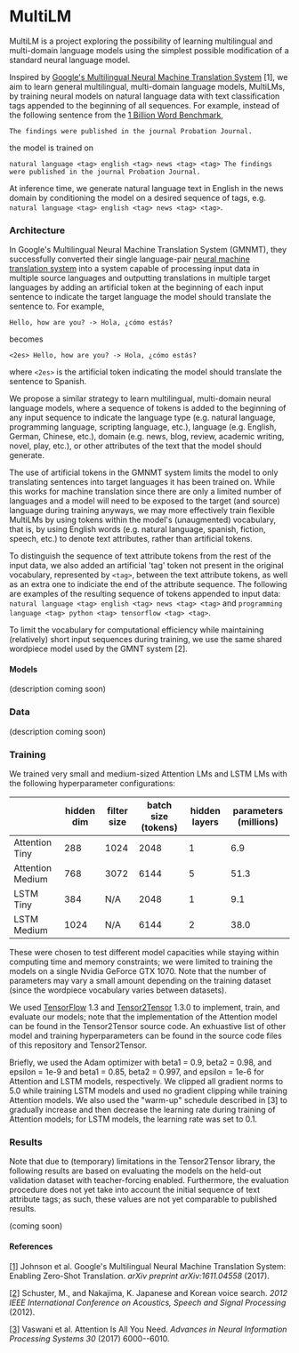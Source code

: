 # MultiLM

MultiLM is a project exploring the possibility of learning multilingual and multi-domain language models using the simplest possible modification of a standard neural language model. 

Inspired by [Google's Multilingual Neural Machine Translation System](https://arxiv.org/abs/1611.04558) [1], we aim to learn general multilingual, multi-domain language models, MultiLMs, by training neural models on natural language data with text classification tags appended to the beginning of all sequences. For example, instead of the following sentence from the [1 Billion Word Benchmark](https://github.com/ciprian-chelba/1-billion-word-language-modeling-benchmark),

```
The findings were published in the journal Probation Journal.
```

the model is trained on

```
natural language <tag> english <tag> news <tag> <tag> The findings were published in the journal Probation Journal.
```

At inference time, we generate natural language text in English in the news domain by conditioning the model on a desired sequence of tags, e.g. ```natural language <tag> english <tag> news <tag> <tag>```. 

### Architecture

In Google's Multilingual Neural Machine Translation System (GMNMT), they successfully converted their single language-pair [neural machine translation system](https://arxiv.org/pdf/1609.08144.pdf) into a system capable of processing input data in multiple source languages and outputting translations in multiple target languages by adding an artificial token at the beginning of each input sentence to indicate the target language the model should translate the sentence to. For example, 

```
Hello, how are you? -> Hola, ¿cómo estás?
```

becomes 

```
<2es> Hello, how are you? -> Hola, ¿cómo estás?
```

where ```<2es>``` is the artificial token indicating the model should translate the sentence to Spanish. 

We propose a similar strategy to learn multilingual, multi-domain neural language models, where a sequence of tokens is added to the beginning of any input sequence to indicate the language type (e.g. natural language, programming language, scripting language, etc.), language (e.g. English, German, Chinese, etc.),  domain (e.g. news, blog, review, academic writing, novel, play, etc.), or other attributes of the text that the model should generate. 

The use of artificial tokens in the GMNMT system limits the model to only translating sentences into target languages it has been trained on. While this works for machine translation since there are only a limited number of languages and a model will need to be exposed to the target (and source) language during training anyways, we may more effectively train flexible MultiLMs by using tokens within the model's (unaugmented) vocabulary, that is, by using English words (e.g. natural language, spanish, fiction, speech, etc.) to denote text attributes, rather than artificial tokens. 

To distinguish the sequence of text attribute tokens from the rest of the input data, we also added an artificial 'tag' token not present in the original vocabulary, represented by ```<tag>```, between the text attribute tokens, as well as an extra one to indiciate the end of the attribute sequence. The following are examples of the resulting sequence of tokens appended to input data: ```natural language <tag> english <tag> news <tag> <tag>``` and ```programming language <tag> python <tag> tensorflow <tag> <tag>```. 

To limit the vocabulary for computational efficiency while maintaining (relatively) short input sequences during training, we use the same shared wordpiece model used by the GMNT system [2].

#### Models

(description coming soon)

### Data

(description coming soon)

### Training

We trained very small and medium-sized Attention LMs and LSTM LMs with the following hyperparameter configurations: 

|                  | hidden dim | filter size | batch size (tokens) | hidden layers | parameters (millions) |
|------------------|------------|-------------|---------------------|---------------|-----------------------|
| Attention Tiny   | 288        | 1024        | 2048                | 1             | 6.9                   |
| Attention Medium | 768        | 3072        | 6144                | 5             | 51.3                  |
| LSTM Tiny        | 384        | N/A         | 2048                | 1             | 9.1                   |
| LSTM Medium      | 1024       | N/A         | 6144                | 2             | 38.0                  |

These were chosen to test different model capacities while staying within computing time and memory constraints; we were limited to training the models on a single Nvidia GeForce GTX 1070. Note that the number of parameters may vary a small amount depending on the training dataset (since the wordpiece vocabulary varies between datasets).  

We used [TensorFlow](https://www.tensorflow.org/) 1.3 and [Tensor2Tensor](https://github.com/tensorflow/tensor2tensor/) 1.3.0 to implement, train, and evaluate our models; note that the implementation of the Attention model can be found in the Tensor2Tensor source code. An exhuastive list of other model and training hyperparameters can be found in the source code files of this repository and Tensor2Tensor. 

Briefly, we used the Adam optimizer with beta1 = 0.9, beta2 = 0.98, and epsilon = 1e-9 and beta1 = 0.85, beta2 = 0.997, and epsilon = 1e-6 for Attention and LSTM models, respectively. We clipped all gradient norms to 5.0 while training LSTM models and used no gradient clipping while training Attention models. We also used the "warm-up" schedule described in [3] to gradually increase and then decrease the learning rate during training of Attention models; for LSTM models, the learning rate was set to 0.1.

### Results

Note that due to (temporary) limitations in the Tensor2Tensor library, the following results are based on evaluating the models on the held-out validation dataset with teacher-forcing enabled. Furthermore, the evaluation procedure does not yet take into account the initial sequence of text attribute tags; as such, these values are not yet comparable to published results. 

(coming soon)

#### References

[[1]](https://arxiv.org/abs/1611.04558) Johnson et al. Google's Multilingual Neural Machine Translation System: Enabling Zero-Shot Translation. *arXiv preprint arXiv:1611.04558* (2017).

[[2]](https://static.googleusercontent.com/media/research.google.com/en//pubs/archive/37842.pdf) Schuster, M., and Nakajima, K. Japanese and Korean voice search. *2012 IEEE International Conference on Acoustics, Speech and Signal Processing* (2012).

[[3]](https://papers.nips.cc/paper/7181-attention-is-all-you-need.pdf) Vaswani et al. Attention Is All You Need. *Advances in Neural Information Processing Systems 30* (2017) 6000--6010. 



